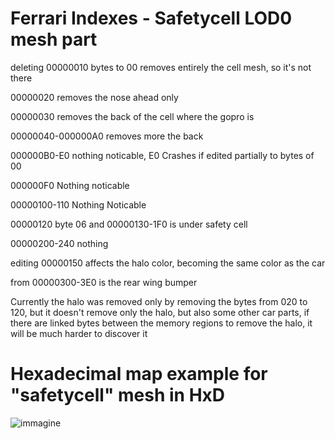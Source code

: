 # Ferrari Indexes - Safetycell LOD0 mesh part

deleting 00000010 bytes to 00 removes entirely the cell mesh, so it's not there

00000020 removes the nose ahead only

00000030 removes the back of the cell where the gopro is

00000040-000000A0 removes more the back

000000B0-E0 nothing noticable, E0 Crashes if edited partially to bytes of 00

000000F0 Nothing noticable

00000100-110 Nothing Noticable

00000120 byte 06 and 00000130-1F0 is under safety cell

00000200-240 nothing

editing 00000150 affects the halo color, becoming the same color as the car

from 00000300-3E0 is the rear wing bumper

Currently the halo was removed only by removing the bytes from 020 to 120, but it doesn't remove only the halo, but also some other car parts, if there are linked bytes between the memory regions to remove the halo, it will be much harder to discover it


# Hexadecimal map example for "safetycell" mesh in HxD

![immagine](https://user-images.githubusercontent.com/30447649/183150188-da8761ea-7162-47a5-9b55-6de8e9ed5736.png)

